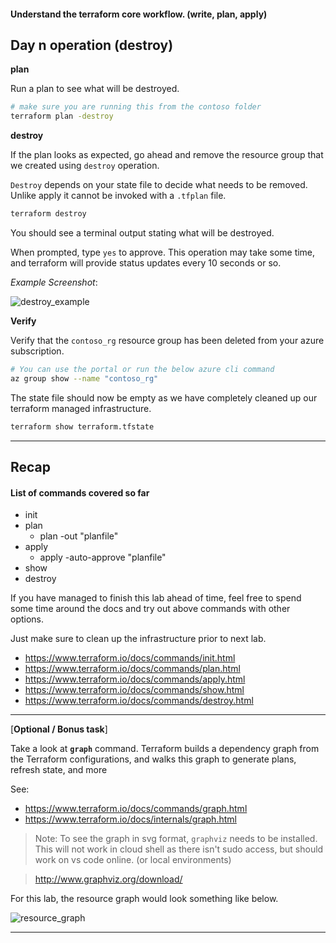 #### Understand the terraform core workflow. (write, plan, apply)

## Day n operation (destroy)

**plan**

Run a plan to see what will be destroyed.

```bash
# make sure you are running this from the contoso folder
terraform plan -destroy
```

**destroy**

If the plan looks as expected, go ahead and remove the resource group that we created using `destroy` operation.

`Destroy` depends on your state file to decide what needs to be removed. Unlike apply it cannot be invoked with a `.tfplan` file.

```bash
terraform destroy
```

You should see a terminal output stating what will be destroyed.

When prompted, type `yes` to approve. This operation may take some time, and terraform will provide status updates every 10 seconds or so.

_Example Screenshot_:

![destroy_example](../assets/destroy_example.png)


**Verify**

Verify that the `contoso_rg` resource group has been deleted from your azure subscription.

```bash
# You can use the portal or run the below azure cli command
az group show --name "contoso_rg"
```

The state file should now be empty as we have completely cleaned up our terraform managed infrastructure.

```bash
terraform show terraform.tfstate
```

---

## Recap

#### List of commands covered so far

* init
* plan
    * plan -out "planfile"
* apply
    * apply -auto-approve "planfile"
* show
* destroy 

If you have managed to finish this lab ahead of time, feel free to spend some time around the docs and try out above commands with other options. 

Just make sure to clean up the infrastructure prior to next lab.

* https://www.terraform.io/docs/commands/init.html
* https://www.terraform.io/docs/commands/plan.html
* https://www.terraform.io/docs/commands/apply.html
* https://www.terraform.io/docs/commands/show.html
* https://www.terraform.io/docs/commands/destroy.html

---

[**Optional / Bonus task**]

Take a look at **`graph`** command. Terraform builds a dependency graph from the Terraform configurations, and walks this graph to generate plans, refresh state, and more

See: 
* https://www.terraform.io/docs/commands/graph.html
* https://www.terraform.io/docs/internals/graph.html

> Note: To see the graph in svg format, `graphviz` needs to be installed. This will not work in cloud shell as there isn't sudo access, but should work on vs code online. (or local environments)

> http://www.graphviz.org/download/

For this lab, the resource graph would look something like below.

![resource_graph](../assets/graph_example.png)

----
